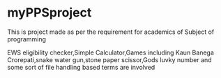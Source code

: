 # myPPSproject
This is project made as per the requirement for academics of Subject of programming


EWS eligibility checker,Simple Calculator,Games including Kaun Banega Crorepati,snake water gun,stone paper scissor,Gods luvky number and some sort of file handling based terms are involved
